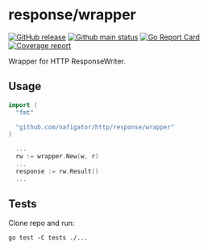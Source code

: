 # response/wrapper

[![GitHub release][Release img]][Release src] [![Github main status][Github main status badge]][Github main status src] [![Go Report Card][Go Report Card badge]][Go Report Card src] [![Coverage report][Codecov report badge]][Codecov report src]

Wrapper for HTTP ResponseWriter.

## Usage

```go
import (
  "fmt"

  "github.com/nafigator/http/response/wrapper"
)

  ...
  rw := wrapper.New(w, r)
  ...
  response := rw.Result()
  ...
```

## Tests
Clone repo and run:
```shell
go test -C tests ./...
```

[Release img]: https://img.shields.io/github/v/tag/nafigator/http?logo=github&labelColor=333&color=teal&filter=response/wrapper*
[Release src]: https://github.com/nafigator/http/tree/main/response/wrapper
[Github main status src]: https://github.com/nafigator/http/tree/main/reponse/wrapper
[Github main status badge]: https://github.com/nafigator/http/actions/workflows/go.yml/badge.svg?branch=main
[Go Report Card src]: https://goreportcard.com/report/github.com/nafigator/http/reponse/wrapper
[Go Report Card badge]: https://goreportcard.com/badge/github.com/nafigator/http/response/wrapper
[Codecov report src]: https://app.codecov.io/gh/nafigator/http/tree/main
[Codecov report badge]: https://codecov.io/gh/nafigator/http/branch/main/graph/badge.svg
